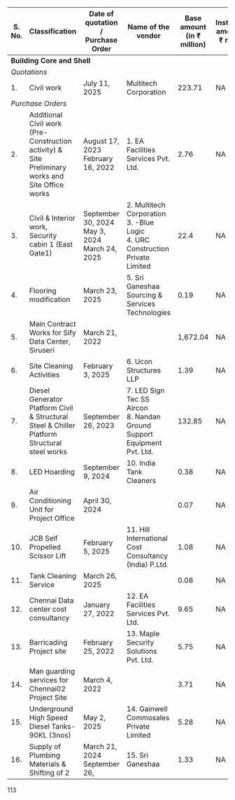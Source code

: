<table><thead><tr><th>S. No.</th><th>Classification</th><th>Date of quotation / Purchase Order</th><th>Name of the vendor</th><th>Base amount (in ₹ million)</th><th>Installation amount (in ₹ million)</th><th>Tax Amount (in ₹ million)</th><th>Total amount (in ₹ million)</th><th>Expiry date</th></tr></thead><tbody><tr><td colspan="9" style="text-align: left; font-weight: bold;">Building Core and Shell</td></tr><tr><td colspan="9" style="text-align: left; font-style: italic;">Quotations</td></tr><tr><td>1.</td><td>Civil work</td><td>July 11, 2025</td><td>Multitech Corporation</td><td>223.71</td><td>NA</td><td>40.27</td><td>263.98</td><td>March 31, 2026</td></tr><tr><td colspan="9" style="text-align: left; font-style: italic;">Purchase Orders</td></tr><tr><td>2.</td><td>Additional Civil work (Pre-Construction activity) & Site Preliminary works and Site Office works</td><td>August 17, 2023<br>February 16, 2022</td><td>1. EA Facilities Services Pvt. Ltd.</td><td>2.76</td><td>NA</td><td>0.40</td><td>3.16</td><td>Valid until cancelled</td></tr><tr><td>3.</td><td>Civil & Interior work, Security cabin 1 (East Gate1)</td><td>September 30, 2024<br>May 3, 2024<br>March 24, 2025</td><td>2. Multitech Corporation<br>3. -Blue Logic<br>4. URC Construction Private Limited</td><td>22.4</td><td>NA</td><td>4.03</td><td>26.43</td><td>Valid until cancelled</td></tr><tr><td>4.</td><td>Flooring modification</td><td>March 23, 2025</td><td>5. Sri Ganeshaa Sourcing & Services Technologies</td><td>0.19</td><td>NA</td><td>0.03</td><td>0.22</td><td>Valid until cancelled</td></tr><tr><td>5.</td><td>Main Contract Works for Sify Data Center, Siruseri</td><td>March 21, 2022</td><td></td><td>1,672.04</td><td>NA</td><td>293.07</td><td>1,965.11</td><td>Valid until cancelled</td></tr><tr><td>6.</td><td>Site Cleaning Activities</td><td>February 3, 2025</td><td>6. Ucon Structures LLP</td><td>1.39</td><td>NA</td><td>0.25</td><td>1.64</td><td>Valid until cancelled</td></tr><tr><td>7.</td><td>Diesel Generator Platform Civil & Structural Steel & Chiller Platform Structural steel works</td><td>September 26, 2023</td><td>7. LED Sign Tec SS Aircon<br>8. Nandan Ground Support Equipment Pvt. Ltd.</td><td>132.85</td><td>NA</td><td>23.82</td><td>156.67</td><td>Valid until cancelled</td></tr><tr><td>8.</td><td>LED Hoarding</td><td>September 9, 2024</td><td>10. India Tank Cleaners</td><td>0.38</td><td>NA</td><td>0.07</td><td>0.45</td><td>Valid until cancelled</td></tr><tr><td>9.</td><td>Air Conditioning Unit for Project Office</td><td>April 30, 2024</td><td></td><td>0.07</td><td>NA</td><td>0.02</td><td>0.09</td><td>Valid until cancelled</td></tr><tr><td>10.</td><td>JCB Self Propelled Scissor Lift</td><td>February 5, 2025</td><td>11. Hill International Cost Consultancy (India) P.Ltd.</td><td>1.08</td><td>NA</td><td>0.20</td><td>1.28</td><td>Valid until cancelled</td></tr><tr><td>11.</td><td>Tank Cleaning Service</td><td>March 26, 2025</td><td></td><td>0.08</td><td>NA</td><td>0.02</td><td>0.10</td><td>Valid until cancelled</td></tr><tr><td>12.</td><td>Chennai Data center cost consultancy</td><td>January 27, 2022</td><td>12. EA Facilities Services Pvt. Ltd.</td><td>9.65</td><td>NA</td><td>1.74</td><td>11.39</td><td>Valid until cancelled</td></tr><tr><td>13.</td><td>Barricading Project site</td><td>February 25, 2022</td><td>13. Maple Security Solutions Pvt. Ltd.</td><td>5.75</td><td>NA</td><td>1.02</td><td>6.77</td><td>Valid until cancelled</td></tr><tr><td>14.</td><td>Man guarding services for Chennai02 Project Site</td><td>March 4, 2022</td><td></td><td>3.71</td><td>NA</td><td>0.67</td><td>4.38</td><td>Valid until cancelled</td></tr><tr><td>15.</td><td>Underground High Speed Diesel Tanks-90KL (3nos)</td><td>May 2, 2025</td><td>14. Gainwell Commosales Private Limited</td><td>5.28</td><td>NA</td><td>0.95</td><td>6.23</td><td>Valid until cancelled</td></tr><tr><td>16.</td><td>Supply of Plumbing Materials & Shifting of 2</td><td>March 21, 2024<br>September 26,</td><td>15. Sri Ganeshaa</td><td>1.33</td><td>NA</td><td>0.27</td><td>1.60</td><td>Valid until cancelled</td></tr></tbody></table>

113
